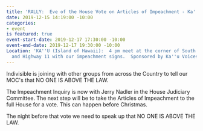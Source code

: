 ```yaml
---
title: 'RALLY:  Eve of the House Vote on Articles of Impeachment - Ka''u'
date: 2019-12-15 14:19:00 -10:00
categories:
- event
is featured: true
event-start-date: 2019-12-17 17:30:00 -10:00
event-end-date: 2019-12-17 19:30:00 -10:00
Location: 'KA''U (Island of Hawaii):  4 pm meet at the corner of South Point Road
  and Highway 11 with our impeachment signs.  Sponsored by Ka''u Voices.'
---
```


Indivisible is joining with other groups from across the Country to tell our MOC's that NO ONE IS ABOVE THE LAW.

The Impeachment Inquiry is now with Jerry Nadler in the House Judiciary Committee.  The next step will be to take the Articles of Impeachment to the full House for a vote.  This can happen before Christmas.

The night before that vote we need to speak up that NO ONE IS ABOVE THE LAW.
